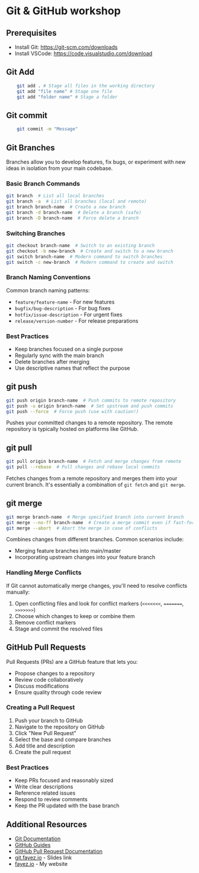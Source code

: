 # Git & GitHub workshop

## Prerequisites

- Install Git: https://git-scm.com/downloads
- Install VSCode: https://code.visualstudio.com/download

## Git Add

```bash
    git add . # Stage all files in the working directory
    git add "file name" # Stage one file
    git add "folder name" # Stage a folder
```

## Git commit

```bash
    git commit -m "Message"
```

## Git Branches

Branches allow you to develop features, fix bugs, or experiment with new ideas in isolation from your main codebase.

### Basic Branch Commands
```bash
git branch  # List all local branches
git branch -a  # List all branches (local and remote)
git branch branch-name  # Create a new branch
git branch -d branch-name  # Delete a branch (safe)
git branch -D branch-name  # Force delete a branch
```

### Switching Branches
```bash
git checkout branch-name  # Switch to an existing branch
git checkout -b new-branch  # Create and switch to a new branch
git switch branch-name  # Modern command to switch branches
git switch -c new-branch  # Modern command to create and switch
```

### Branch Naming Conventions
Common branch naming patterns:
- `feature/feature-name` - For new features
- `bugfix/bug-description` - For bug fixes
- `hotfix/issue-description` - For urgent fixes
- `release/version-number` - For release preparations

### Best Practices
- Keep branches focused on a single purpose
- Regularly sync with the main branch
- Delete branches after merging
- Use descriptive names that reflect the purpose

## git push

```bash
git push origin branch-name  # Push commits to remote repository
git push -u origin branch-name  # Set upstream and push commits
git push --force  # Force push (use with caution!)
```
Pushes your committed changes to a remote repository. The remote repository is typically hosted on platforms like GitHub.

## git pull

```bash
git pull origin branch-name  # Fetch and merge changes from remote
git pull --rebase  # Pull changes and rebase local commits
```
Fetches changes from a remote repository and merges them into your current branch. It's essentially a combination of `git fetch` and `git merge`.

## git merge

```bash
git merge branch-name  # Merge specified branch into current branch
git merge --no-ff branch-name  # Create a merge commit even if fast-forward is possible
git merge --abort  # Abort the merge in case of conflicts
```
Combines changes from different branches. Common scenarios include:
- Merging feature branches into main/master
- Incorporating upstream changes into your feature branch

### Handling Merge Conflicts
If Git cannot automatically merge changes, you'll need to resolve conflicts manually:
1. Open conflicting files and look for conflict markers (`<<<<<<<`, `=======`, `>>>>>>>`)
2. Choose which changes to keep or combine them
3. Remove conflict markers
4. Stage and commit the resolved files

## GitHub Pull Requests

Pull Requests (PRs) are a GitHub feature that lets you:
- Propose changes to a repository
- Review code collaboratively
- Discuss modifications
- Ensure quality through code review

### Creating a Pull Request
1. Push your branch to GitHub
2. Navigate to the repository on GitHub
3. Click "New Pull Request"
4. Select the base and compare branches
5. Add title and description
6. Create the pull request

### Best Practices
- Keep PRs focused and reasonably sized
- Write clear descriptions
- Reference related issues
- Respond to review comments
- Keep the PR updated with the base branch

## Additional Resources
- [Git Documentation](https://git-scm.com/doc)
- [GitHub Guides](https://guides.github.com/)
- [GitHub Pull Request Documentation](https://docs.github.com/en/pull-requests)
- [git.fayez.io](https://git.fayez.io) - Slides link
- [fayez.io](https://fayez.io) - My website
